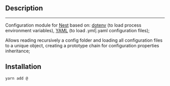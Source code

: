 ## Description
---
Configuration module for [Nest](https://github.com/nestjs/nest) based on: [dotenv](https://github.com/motdotla/dotenv) (to load process environment variables), [YAML](https://github.com/nodeca/js-yaml) (to load .yml|.yaml configuration files);

Allows reading recursively a config folder and loading all configuration files to a unique object, creating a prototype chain for configuration properties inheritance;
## Installation
```bash
yarn add @
```




